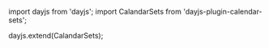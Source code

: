 import dayjs from 'dayjs';
import CalandarSets from 'dayjs-plugin-calendar-sets';

dayjs.extend(CalandarSets);

